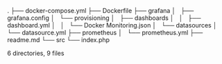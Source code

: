 .
├── docker-compose.yml
├── Dockerfile
├── grafana
│   ├── grafana.config
│   └── provisioning
│       ├── dashboards
│       │   ├── dashboard.yml
│       │   └── Docker Monitoring.json
│       └── datasources
│           └── datasource.yml
├── prometheus
│   └── prometheus.yml
├── readme.md
└── src
    └── index.php

6 directories, 9 files
